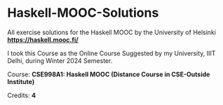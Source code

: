 # Haskell-MOOC-Solutions
All exercise solutions for the Haskell MOOC by the University of Helsinki **https://haskell.mooc.fi/**

I took this Course as the Online Course Suggested by my University, IIIT Delhi, during Winter 2024 Semester.

Course: **CSE998A1: Haskell MOOC (Distance Course in CSE-Outside Institute)**

Credits: **4**
